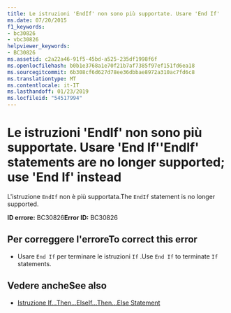 ```yaml
---
title: Le istruzioni 'EndIf' non sono più supportate. Usare 'End If'
ms.date: 07/20/2015
f1_keywords:
- bc30826
- vbc30826
helpviewer_keywords:
- BC30826
ms.assetid: c2a22a46-91f5-45bd-a525-235df1998f6f
ms.openlocfilehash: b0b1e3768a1e70f21b7af7385f97ef151fd6ea18
ms.sourcegitcommit: 6b308cf6d627d78ee36dbbae8972a310ac7fd6c8
ms.translationtype: MT
ms.contentlocale: it-IT
ms.lasthandoff: 01/23/2019
ms.locfileid: "54517994"
---
```

# <a name="endif-statements-are-no-longer-supported-use-end-if-instead"></a><span data-ttu-id="e83c9-102">Le istruzioni 'EndIf' non sono più supportate. Usare 'End If'</span><span class="sxs-lookup"><span data-stu-id="e83c9-102">'EndIf' statements are no longer supported; use 'End If' instead</span></span>
<span data-ttu-id="e83c9-103">L'istruzione `EndIf` non è più supportata.</span><span class="sxs-lookup"><span data-stu-id="e83c9-103">The `EndIf` statement is no longer supported.</span></span>  
  
 <span data-ttu-id="e83c9-104">**ID errore:** BC30826</span><span class="sxs-lookup"><span data-stu-id="e83c9-104">**Error ID:** BC30826</span></span>  
  
## <a name="to-correct-this-error"></a><span data-ttu-id="e83c9-105">Per correggere l'errore</span><span class="sxs-lookup"><span data-stu-id="e83c9-105">To correct this error</span></span>  
  
-   <span data-ttu-id="e83c9-106">Usare `End If` per terminare le istruzioni `If` .</span><span class="sxs-lookup"><span data-stu-id="e83c9-106">Use `End If` to terminate `If` statements.</span></span>  
  
## <a name="see-also"></a><span data-ttu-id="e83c9-107">Vedere anche</span><span class="sxs-lookup"><span data-stu-id="e83c9-107">See also</span></span>
- [<span data-ttu-id="e83c9-108">Istruzione If...Then...Else</span><span class="sxs-lookup"><span data-stu-id="e83c9-108">If...Then...Else Statement</span></span>](../../visual-basic/language-reference/statements/if-then-else-statement.md)
